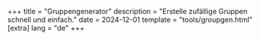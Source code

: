 +++
title = "Gruppengenerator"
description = "Erstelle zufällige Gruppen schnell und einfach."
date = 2024-12-01
template = "tools/groupgen.html"
[extra]
lang = "de"
+++

